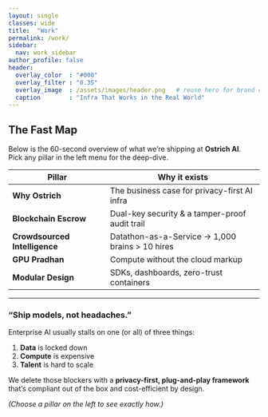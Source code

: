 ```yaml
---
layout: single
classes: wide
title:  "Work"
permalink: /work/
sidebar:
  nav: work_sidebar
author_profile: false
header:
  overlay_color  : "#000"
  overlay_filter : "0.35"
  overlay_image  : /assets/images/header.png   # reuse hero for brand cohesion
  caption        : "Infra That Works in the Real World"
---
```


## The Fast Map

Below is the 60-second overview of what we’re shipping at **Ostrich AI**.  
Pick any pillar in the left menu for the deep-dive.

| Pillar | Why it exists |
|--------|---------------|
| **Why Ostrich**              | The business case for privacy-first AI infra |
| **Blockchain Escrow**        | Dual-key security & a tamper-proof audit trail |
| **Crowdsourced Intelligence**| Datathon-as-a-Service → 1,000 brains > 10 hires |
| **GPU Pradhan**              | Compute without the cloud markup |
| **Modular Design**           | SDKs, dashboards, zero-trust containers |

---

### “Ship models, not headaches.”

Enterprise AI usually stalls on one (or all) of three things:

1. **Data** is locked down  
2. **Compute** is expensive  
3. **Talent** is hard to scale

We delete those blockers with a **privacy-first, plug-and-play framework** that’s compliant out of the box and cost-efficient by design.

*(Choose a pillar on the left to see exactly how.)*
